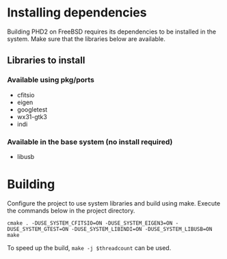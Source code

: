 # Installing dependencies
Building PHD2 on FreeBSD requires its dependencies to be installed in the system. Make sure that the libraries below are available.

## Libraries to install
### Available using pkg/ports
* cfitsio
* eigen
* googletest
* wx31-gtk3
* indi

### Available in the base system (no install required)
* libusb

# Building
Configure the project to use system libraries and build using make. Execute the commands below in the project directory.
```
cmake . -DUSE_SYSTEM_CFITSIO=ON -DUSE_SYSTEM_EIGEN3=ON -DUSE_SYSTEM_GTEST=ON -DUSE_SYSTEM_LIBINDI=ON -DUSE_SYSTEM_LIBUSB=ON
make
```
To speed up the build, `make -j $threadcount` can be used.